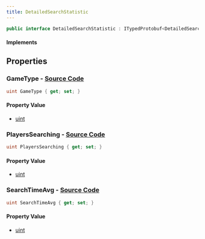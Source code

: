 ```yaml
---
title: DetailedSearchStatistic
---
```


```csharp
public interface DetailedSearchStatistic : ITypedProtobuf<DetailedSearchStatistic>, INativeHandle
```

#### Implements

## Properties

### **GameType** - [Source Code](https://github.com/swiftly-solution/swiftlys2/blob/main/managed/src/SwiftlyS2.Generated/Protobufs/Interfaces/DetailedSearchStatistic.cs#L13)

```csharp
uint GameType { get; set; }
```

#### Property Value

- [uint](https://learn.microsoft.com/dotnet/api/system.uint32)

### **PlayersSearching** - [Source Code](https://github.com/swiftly-solution/swiftlys2/blob/main/managed/src/SwiftlyS2.Generated/Protobufs/Interfaces/DetailedSearchStatistic.cs#L19)

```csharp
uint PlayersSearching { get; set; }
```

#### Property Value

- [uint](https://learn.microsoft.com/dotnet/api/system.uint32)

### **SearchTimeAvg** - [Source Code](https://github.com/swiftly-solution/swiftlys2/blob/main/managed/src/SwiftlyS2.Generated/Protobufs/Interfaces/DetailedSearchStatistic.cs#L16)

```csharp
uint SearchTimeAvg { get; set; }
```

#### Property Value

- [uint](https://learn.microsoft.com/dotnet/api/system.uint32)

